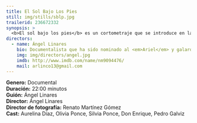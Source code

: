 ```yaml
---
title: El Sol Bajo Los Pies
still: img/stills/sblp.jpg
trailerid: 236672332
synopsis: >
  <b>El sol bajo los pies</b> es un cortometraje que se introduce en la realidad de los niños que involuntariamente se convierten en jornaleros en México. Este documental evidencia las condiciones en que se ven obligados a trabajar con sus padres, y las mentiras y abusos de quienes los contratan.
directors:
  - name: Ángel Linares
    bio: Documentalista que ha sido nominado al <em>Ariel</em> y galardonado en el FICM, DOCSMX y el Festival Internacional de Cine de Caracas. Sus documentales se han presentado en <em>La Semaine de la Critique</em> de Cannes, en el Festival de Cine de Sarajevo y en <em>La Habana</em>. Su documental más premiado ha sido <em>Las Montañas Invisibles</em> (2012).
    img: img/directors/angel.jpg
    imdb: http://www.imdb.com/name/nm9094476/
    mail: arlinco13@gmail.com
---
```


<b>Genero:</b> Documental<br>
<b>Duración:</b> 22:00 minutos<br>
<b>Guión:</b> Ángel Linares<br>
<b>Director:</b> Ángel Linares<br>
<b>Director de fotografía:</b> Renato Martínez Gómez<br>
<b>Cast:</b> Aurelina Díaz, Olivia Ponce, Silvia Ponce, Don Enrique, Pedro Galviz<br>
